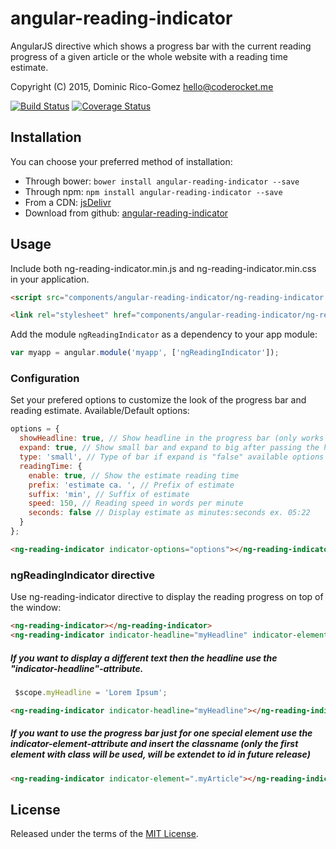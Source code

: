angular-reading-indicator
===========================

AngularJS directive which shows a progress bar with the current reading progress of a given article or the whole website with a reading time estimate.

Copyright (C) 2015, Dominic Rico-Gomez <hello@coderocket.me>

[![Build Status](https://travis-ci.org/dominicrico/angular-reading-indicator.png?branch=master)](https://travis-ci.org/dominicrico/angular-reading-indicator)
[![Coverage Status](https://coveralls.io/repos/dominicrico/angular-reading-indicator/badge.png)](https://coveralls.io/r/dominicrico/angular-reading-indicator)

Installation
------------

You can choose your preferred method of installation:
* Through bower: `bower install angular-reading-indicator --save`
* Through npm: `npm install angular-reading-indicator --save`
* From a CDN: [jsDelivr](http://www.jsdelivr.com/#!angular.reading-indicator)
* Download from github: [angular-reading-indicator](https://github.com/dominicrico/angular-reading-indicator)

Usage
-----
Include both ng-reading-indicator.min.js and ng-reading-indicator.min.css in your application.

```html
<script src="components/angular-reading-indicator/ng-reading-indicator.min.js"></script>

<link rel="stylesheet" href="components/angular-reading-indicator/ng-reading-indicator.min.css">
```

Add the module `ngReadingIndicator` as a dependency to your app module:

```js
var myapp = angular.module('myapp', ['ngReadingIndicator']);
```

### Configuration

Set your prefered options to customize the look of the progress bar and reading estimate.
Available/Default options:

```js
options = {
  showHeadline: true, // Show headline in the progress bar (only works if expand is true or type is "big")
  expand: true, // Show small bar and expand to big after passing the headline
  type: 'small', // Type of bar if expand is "false" available options are "small" or "big"
  readingTime: {
    enable: true, // Show the estimate reading time
    prefix: 'estimate ca. ', // Prefix of estimate
    suffix: 'min', // Suffix of estimate
    speed: 150, // Reading speed in words per minute
    seconds: false // Display estimate as minutes:seconds ex. 05:22
  }
};
```

```html
<ng-reading-indicator indicator-options="options"></ng-reading-indicator>
```

### ngReadingIndicator directive
Use ng-reading-indicator directive to display the reading progress on top of the window:

```html
<ng-reading-indicator></ng-reading-indicator>
<ng-reading-indicator indicator-headline="myHeadline" indicator-element=".myArticle" indicator-options="options"></ng-reading-indicator>
```

##### If you want to display a different text then the headline use the "indicator-headline"-attribute.

```js
 $scope.myHeadline = 'Lorem Ipsum';
```

```html
<ng-reading-indicator indicator-headline="myHeadline"></ng-reading-indicator>
```

##### If you want to use the progress bar just for one special element use the indicator-element-attribute and insert the classname (only the first element with class will be used, will be extendet to id in future release)

```html
<ng-reading-indicator indicator-element=".myArticle"></ng-reading-indicator>
```


License
----

Released under the terms of the [MIT License](LICENSE).
